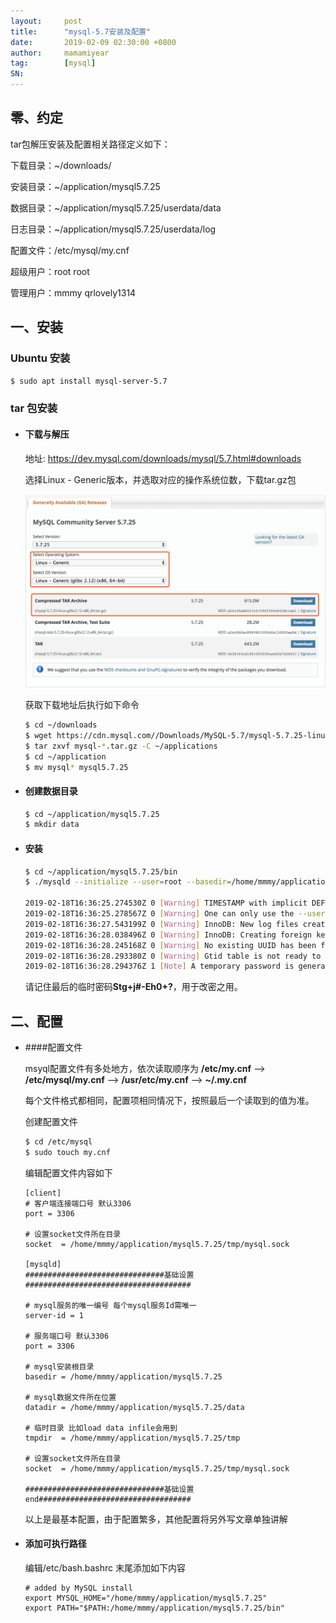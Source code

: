 ```yaml
---
layout:     post
title:      "mysql-5.7安装及配置"
date:       2019-02-09 02:30:00 +0800
author:     mamamiyear
tag:        [mysql]
SN:         
---
```


## 零、约定

tar包解压安装及配置相关路径定义如下：

下载目录：~/downloads/

安装目录：~/application/mysql5.7.25

数据目录：~/application/mysql5.7.25/userdata/data

日志目录：~/application/mysql5.7.25/userdata/log

配置文件：/etc/mysql/my.cnf

超级用户：root   root

管理用户：mmmy   qrlovely1314

## 一、安装

### Ubuntu 安装

```sh
$ sudo apt install mysql-server-5.7
```

### tar 包安装

- #### 下载与解压

  地址: https://dev.mysql.com/downloads/mysql/5.7.html#downloads

  选择Linux - Generic版本，并选取对应的操作系统位数，下载tar.gz包

  ![mysql-5.7-download-page](../assets/2019-02-09-mysql-5.7-install-and-setting/mysql-5.7-download-page.png)

  获取下载地址后执行如下命令

  ```sh
  $ cd ~/downloads
  $ wget https://cdn.mysql.com//Downloads/MySQL-5.7/mysql-5.7.25-linux-glibc2.12-x86_64.tar.gz
  $ tar zxvf mysql-*.tar.gz -C ~/applications
  $ cd ~/application
  $ mv mysql* mysql5.7.25
  ```

- #### 创建数据目录

  ```sh
  $ cd ~/application/mysql5.7.25
  $ mkdir data
  ```

- #### 安装

  ```sh
  $ cd ~/application/mysql5.7.25/bin
  $ ./mysqld --initialize --user=root --basedir=/home/mmmy/application/mysql5.7.25 --datadir=/home/mmmy/application/mysql5.7.25/data
  
  2019-02-18T16:36:25.274530Z 0 [Warning] TIMESTAMP with implicit DEFAULT value is deprecated. Please use --explicit_defaults_for_timestamp server option (see documentation for more details).
  2019-02-18T16:36:25.278567Z 0 [Warning] One can only use the --user switch if running as root
  2019-02-18T16:36:27.543199Z 0 [Warning] InnoDB: New log files created, LSN=45790
  2019-02-18T16:36:28.038496Z 0 [Warning] InnoDB: Creating foreign key constraint system tables.
  2019-02-18T16:36:28.245168Z 0 [Warning] No existing UUID has been found, so we assume that this is the first time that this server has been started. Generating a new UUID: 56e73636-339b-11e9-9552-705ab664cd3d.
  2019-02-18T16:36:28.293380Z 0 [Warning] Gtid table is not ready to be used. Table 'mysql.gtid_executed' cannot be opened.
  2019-02-18T16:36:28.294376Z 1 [Note] A temporary password is generated for root@localhost: Stg+j#-Eh0+?
  ```

  请记住最后的临时密码**Stg+j#-Eh0+?**，用于改密之用。
## 二、配置

- ####配置文件

  msyql配置文件有多处地方，依次读取顺序为 **/etc/my.cnf** -->  **/etc/mysql/my.cnf** -->  **/usr/etc/my.cnf** -->  **~/.my.cnf**

  每个文件格式都相同，配置项相同情况下，按照最后一个读取到的值为准。

  创建配置文件

  ```sh
  $ cd /etc/mysql
  $ sudo touch my.cnf
  ```

  编辑配置文件内容如下

  ```
  [client]
  # 客户端连接端口号 默认3306
  port = 3306
  
  # 设置socket文件所在目录
  socket  = /home/mmmy/application/mysql5.7.25/tmp/mysql.sock
  
  [mysqld]
  ###############################基础设置#####################################
  
  # mysql服务的唯一编号 每个mysql服务Id需唯一
  server-id = 1 
  
  # 服务端口号 默认3306
  port = 3306
  
  # mysql安装根目录
  basedir = /home/mmmy/application/mysql5.7.25
  
  # mysql数据文件所在位置
  datadir = /home/mmmy/application/mysql5.7.25/data
  
  # 临时目录 比如load data infile会用到
  tmpdir  = /home/mmmy/application/mysql5.7.25/tmp
  
  # 设置socket文件所在目录
  socket  = /home/mmmy/application/mysql5.7.25/tmp/mysql.sock
  
  ###############################基础设置end##################################
  ```

  以上是最基本配置，由于配置繁多，其他配置将另外写文章单独讲解

- #### 添加可执行路径

  编辑/etc/bash.bashrc  末尾添加如下内容

  ```
  # added by MySQL install
  export MYSQL_HOME="/home/mmmy/application/mysql5.7.25"
  export PATH="$PATH:/home/mmmy/application/mysql5.7.25/bin"
  ```

  

